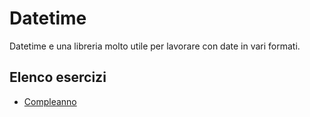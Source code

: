 # Datetime 
Datetime e una libreria molto utile per lavorare con date in vari formati. 

## Elenco esercizi

- [Compleanno](./compleanno/)
